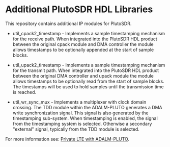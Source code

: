 # Additional PlutoSDR HDL Libraries

This repository contains additional IP modules for PlutoSDR.

* util_cpack2_timestamp - Implements a sample timestamping mechanism for the receive path. When integrated into the PlutoSDR HDL product between the original cpack module and DMA controller the module allows timestamps to be optionally appended at the start of sample blocks.

* util_upack2_timestamp - Implements a sample timestamping mechanism for the transmit path. When integrated into the PlutoSDR HDL product between the original DMA controller and upack module the module allows timestamps to be optionally read from the start of sample blocks. The timestamps will be used to hold samples until the transmission time is reached.

* util_wr_sync_mux - Implements a multiplexer with clock domain crossing. The TDD module within the ADALM-PLUTO generates a DMA write synchronization signal. This signal is also generated by the timestamping sub-system. When timestamping is enabled, the signal from the timestamping system is selected. Otherwise a secondary "external" signal, typically from the TDD module is selected.

For more information see: [Private LTE with ADALM-PLUTO](https://www.quantulum.co.uk/blog/private-lte-with-analog-adalm-pluto/).
